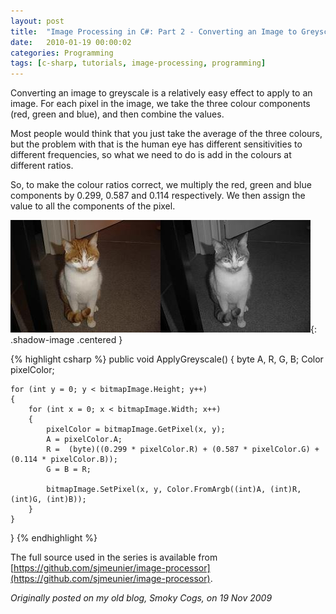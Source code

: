```yaml
---
layout: post
title:  "Image Processing in C#: Part 2 - Converting an Image to Greyscale"
date:   2010-01-19 00:00:02
categories: Programming
tags: [c-sharp, tutorials, image-processing, programming]
---
```


Converting an image to greyscale is a relatively easy effect to apply to an image. For each pixel in the image, we take the three colour components (red, green and blue), and then combine the values.

Most people would think that you just take the average of the three colours, but the problem with that is the human eye has different sensitivities to different frequencies, so what we need to do is add in the colours at different ratios.

So, to make the colour ratios correct, we multiply the red, green and blue components by 0.299, 0.587 and 0.114 respectively. We then assign the value to all the components of the pixel.
<!--more-->

![Greyscale image](/assets/images/blog/Garfield-Greyscale.jpg){: .shadow-image .centered }

{% highlight csharp %}
public void ApplyGreyscale()
{
    byte A, R, G, B;
    Color pixelColor;

    for (int y = 0; y < bitmapImage.Height; y++)
    {
        for (int x = 0; x < bitmapImage.Width; x++)
        {
            pixelColor = bitmapImage.GetPixel(x, y);
            A = pixelColor.A;
            R =  (byte)((0.299 * pixelColor.R) + (0.587 * pixelColor.G) + (0.114 * pixelColor.B));
            G = B = R;

            bitmapImage.SetPixel(x, y, Color.FromArgb((int)A, (int)R, (int)G, (int)B));
        }
    }

}
{% endhighlight %}

The full source used in the series is available from [https://github.com/sjmeunier/image-processor](https://github.com/sjmeunier/image-processor).

_Originally posted on my old blog, Smoky Cogs, on 19 Nov 2009_